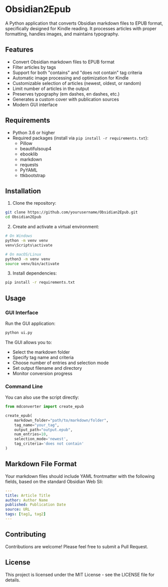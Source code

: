 # Obsidian2Epub

A Python application that converts Obsidian markdown files to EPUB format, specifically designed for Kindle reading. It processes articles with proper formatting, handles images, and maintains typography.

## Features

- Convert Obsidian markdown files to EPUB format
- Filter articles by tags
- Support for both "contains" and "does not contain" tag criteria
- Automatic image processing and optimization for Kindle
- Customizable selection of articles (newest, oldest, or random)
- Limit number of articles in the output
- Preserves typography (em dashes, en dashes, etc.)
- Generates a custom cover with publication sources
- Modern GUI interface

## Requirements

- Python 3.6 or higher
- Required packages (install via `pip install -r requirements.txt`):
  - Pillow
  - beautifulsoup4
  - ebooklib
  - markdown
  - requests
  - PyYAML
  - ttkbootstrap

## Installation

1. Clone the repository:
```bash
git clone https://github.com/yourusername/Obsidian2Epub.git
cd Obsidian2Epub
```

2. Create and activate a virtual environment:
```bash
# On Windows
python -m venv venv
venv\Scripts\activate

# On macOS/Linux
python3 -m venv venv
source venv/bin/activate
```

3. Install dependencies:
```bash
pip install -r requirements.txt
```

## Usage

### GUI Interface

Run the GUI application:
```bash
python ui.py
```

The GUI allows you to:
- Select the markdown folder
- Specify tag name and criteria
- Choose number of entries and selection mode
- Set output filename and directory
- Monitor conversion progress

### Command Line

You can also use the script directly:
```python
from mdconverter import create_epub

create_epub(
    markdown_folder="path/to/markdown/folder",
    tag_name="your_tag",
    output_path="output.epub",
    num_entries=10,
    selection_mode='newest',
    tag_criteria='does not contain'
)
```

## Markdown File Format

Your markdown files should include YAML frontmatter with the following fields, based on the standard Obsidian Web Sli:
```yaml
---
title: Article Title
author: Author Name
published: Publication Date
source: URL
tags: [tag1, tag2]
---
```

## Contributing

Contributions are welcome! Please feel free to submit a Pull Request.

## License

This project is licensed under the MIT License - see the LICENSE file for details. 
